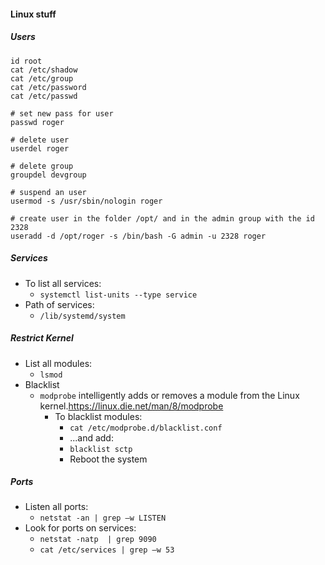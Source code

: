 #### Linux stuff

##### Users
```
id root
cat /etc/shadow
cat /etc/group
cat /etc/password
cat /etc/passwd

# set new pass for user
passwd roger

# delete user
userdel roger

# delete group
groupdel devgroup

# suspend an user
usermod -s /usr/sbin/nologin roger

# create user in the folder /opt/ and in the admin group with the id 2328
useradd -d /opt/roger -s /bin/bash -G admin -u 2328 roger
```

##### Services

- To list all services:
  - `systemctl list-units --type service`
- Path of services:
  - `/lib/systemd/system`

##### Restrict Kernel

- List all modules:
  - `lsmod`
- Blacklist
  - `modprobe` intelligently adds or removes a module from the Linux kernel.<https://linux.die.net/man/8/modprobe>
    - To blacklist modules:
      - `cat /etc/modprobe.d/blacklist.conf`
      - ...and add: 
      - `blacklist sctp`
      - Reboot the system

##### Ports

- Listen all ports:
  - `netstat -an | grep –w LISTEN`
- Look for ports on services:
  - `netstat -natp  | grep 9090`
  - `cat /etc/services | grep –w 53` 
